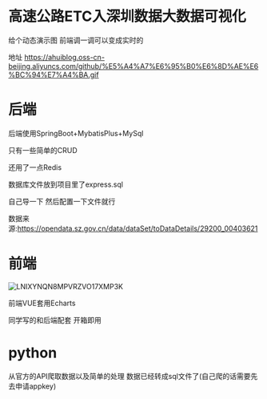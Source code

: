 # **高速公路ETC入深圳数据**大数据可视化
给个动态演示图 前端调一调可以变成实时的

地址 https://ahuiblog.oss-cn-beijing.aliyuncs.com/github/%E5%A4%A7%E6%95%B0%E6%8D%AE%E6%BC%94%E7%A4%BA.gif

# 后端 

后端使用SpringBoot+MybatisPlus+MySql

只有一些简单的CRUD

还用了一点Redis

数据库文件放到项目里了express.sql

自己导一下 然后配置一下文件就行

数据来源:https://opendata.sz.gov.cn/data/dataSet/toDataDetails/29200_00403621



# 前端

![LNIXYNQN8MPVRZVO17XMP3K](https://user-images.githubusercontent.com/60649120/148231284-6d335cf1-263f-42cd-a962-a916cc09ad17.png)


前端VUE套用Echarts

同学写的和后端配套 开箱即用

# python
从官方的API爬取数据以及简单的处理 数据已经转成sql文件了(自己爬的话需要先去申请appkey)
